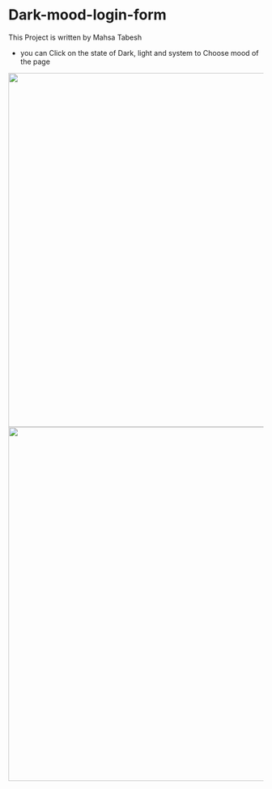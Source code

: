 # Dark-mood-login-form

 This Project is written by Mahsa Tabesh

* you can Click on the state of Dark, light and system to Choose mood of the page
<img src="images/pic3.JPG" width="700"/>
<img src="images/pic1.JPG" width="700"/>

